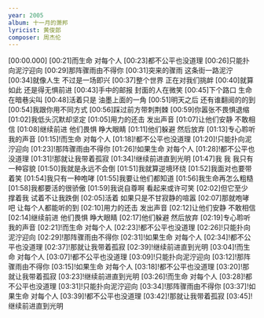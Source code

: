 ```yaml
---
year: 2005
album: 十一月的萧邦
lyricist: 黄俊郎
composer: 周杰伦
---
```

[00:00.000]
[00:21]而生命 对每个人
[00:23]都不公平也没道理
[00:26]只能扑向泥泞迎向
[00:29]那阵骤雨由不得你
[00:31]突来的骤雨 这条街一路泥泞
[00:34]就像人生 不过是一场即兴
[00:37]整个世界 正在对我们挑衅
[00:40]就算如此 还是得无惧前进
[00:43]手中的邮报 封面的人在微笑
[00:45]下个路口 生命在暗巷尖叫
[00:48]活着只是 油墨上面的一角
[00:51]明天之后 还有谁翻阅的的到
[00:54]我跟你用不同方式
[00:56]踩过前方带刺荆棘
[00:59]你嚣张不畏惧退缩
[01:02]我低头沉默却坚定
[01:05]用力的还击 发出声音
[01:07]让他们安静 不敢相信
[01:08]继续前进 他们畏惧 睁大眼睛
[01:11]他们躲避 然后放弃
[01:13]专心聆听 我的声音
[01:15]!而生命 对每个人
[01:18]!都不公平也没道理
[01:20]!只能扑向泥泞迎向
[01:23]!那阵骤雨由不得你
[01:26]!如果生命 对每个人
[01:28]!都不公平也没道理
[01:31]!那就让我带着孤寂
[01:34]!继续前进直到光明
[01:47]我 我 我只有一种容貌
[01:50]我就是永远不会倒
[01:51]我就算逆境环绕
[01:52]我面对也要带着笑
[01:54]我只有一种咆哮
[01:55]我要让他们都知道
[01:56]我生命再怎么粗糙
[01:58]我都要活的很骄傲
[01:59]我说自尊啊 看起来或许可笑
[02:02]但它至少 撑着我 试着不让我跌倒
[02:05]活着 如果只是不甘寂静的喧嚣
[02:07]那就咆哮吧 让每个人都能听的到
[02:10]用力的还击 发出声音
[02:12]让他们安静 不敢相信
[02:14]继续前进 他们畏惧 睁大眼睛
[02:17]他们躲避 然后放弃
[02:19]专心聆听 我的声音
[02:21]!而生命 对每个人
[02:23]!都不公平也没道理
[02:26]!只能扑向泥泞迎向
[02:29]!那阵骤雨由不得你
[02:31]!如果生命 对每个人
[02:34]!都不公平也没道理
[02:37]!那就让我带着孤寂
[02:39]!继续前进直到光明
[03:04]!而生命 对每个人
[03:07]!都不公平也没道理
[03:09]!只能扑向泥泞迎向
[03:12]!那阵骤雨由不得你
[03:15]!如果生命 对每个人
[03:18]!都不公平也没道理
[03:20]!那就让我带着孤寂
[03:23]!继续前进直到光明
[03:26]!而生命 对每个人
[03:28]!都不公平也没道理
[03:31]!只能扑向泥泞迎向
[03:34]!那阵骤雨由不得你
[03:37]!如果生命 对每个人
[03:39]!都不公平也没道理
[03:42]!那就让我带着孤寂
[03:45]!继续前进直到光明